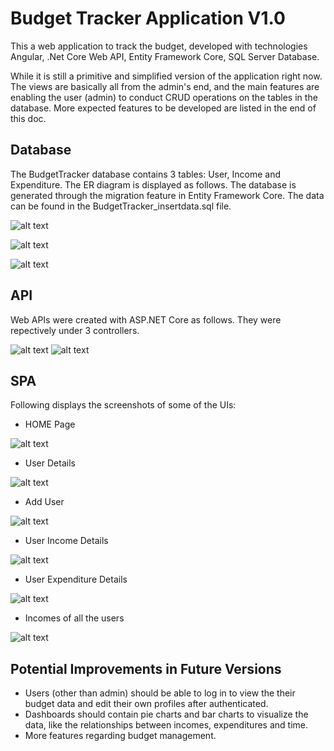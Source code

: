 # Budget Tracker Application V1.0

This a web application to track the budget, developed with technologies Angular, .Net Core Web API, Entity Framework Core, SQL Server Database. 

While it is still a primitive and simplified version of the application right now. The views are basically all from the admin's end, and the main features are enabling the user (admin) to conduct CRUD operations on the tables in the database. More expected features to be developed are listed in the end of this doc.


## Database
The BudgetTracker database contains 3 tables: User, Income and Expenditure. The ER diagram is displayed as follows. The database is generated through the migration feature in Entity Framework Core. The data can be found in the BudgetTracker_insertdata.sql file.

![alt text](https://github.com/yiming-2021/YimingGu.BudgetTracker/blob/main/Screenshots/ER.jpg)

![alt text](https://github.com/yiming-2021/YimingGu.BudgetTracker/blob/main/Screenshots/DB.jpg)

![alt text](https://github.com/yiming-2021/YimingGu.BudgetTracker/blob/main/Screenshots/usertable.jpg)


## API
Web APIs were created with ASP.NET Core as follows. They were repectively under 3 controllers. 

![alt text](https://github.com/yiming-2021/YimingGu.BudgetTracker/blob/main/Screenshots/API1.png)
![alt text](https://github.com/yiming-2021/YimingGu.BudgetTracker/blob/main/Screenshots/API2.png)


## SPA

Following displays the screenshots of some of the UIs:

* HOME Page

![alt text](https://github.com/yiming-2021/YimingGu.BudgetTracker/blob/main/Screenshots/HomePage.jpg)

* User Details
 
![alt text](https://github.com/yiming-2021/YimingGu.BudgetTracker/blob/main/Screenshots/UserDetails.jpg)

* Add User

![alt text](https://github.com/yiming-2021/YimingGu.BudgetTracker/blob/main/Screenshots/AddUser.jpg)


* User Income Details

![alt text](https://github.com/yiming-2021/YimingGu.BudgetTracker/blob/main/Screenshots/UserIncomeDetails.jpg)


* User Expenditure Details

![alt text](https://github.com/yiming-2021/YimingGu.BudgetTracker/blob/main/Screenshots/UserExpenditureDetails.jpg)


* Incomes of all the users

![alt text](https://github.com/yiming-2021/YimingGu.BudgetTracker/blob/main/Screenshots/allIncomes.jpg)



## Potential Improvements in Future Versions
* Users (other than admin) should be able to log in to view the their budget data and edit their own profiles after authenticated. 
* Dashboards should contain pie charts and bar charts to visualize the data, like the relationships between incomes, expenditures and time. 
* More features regarding budget management.
